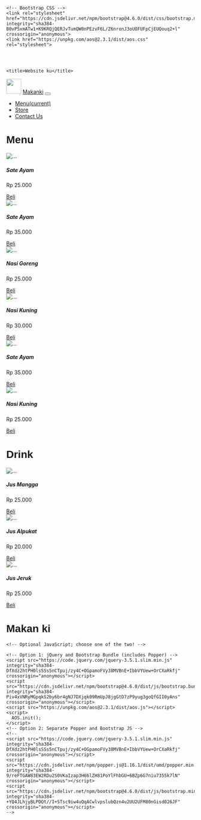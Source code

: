 <!doctype html>
<html lang="en">
  <head>
    <!-- Required meta tags -->
    <meta charset="utf-8">
    <meta name="viewport" content="width=device-width, initial-scale=1, shrink-to-fit=no">

    <!-- Bootstrap CSS -->
    <link rel="stylesheet" href="https://cdn.jsdelivr.net/npm/bootstrap@4.6.0/dist/css/bootstrap.min.css" integrity="sha384-B0vP5xmATw1+K9KRQjQERJvTumQW0nPEzvF6L/Z6nronJ3oUOFUFpCjEUQouq2+l" crossorigin="anonymous">
    <link href="https://unpkg.com/aos@2.3.1/dist/aos.css" rel="stylesheet">

    


    <title>Website ku</title>
  </head>
  <body>
    <nav class="navbar navbar-expand-lg navbar-light bg-light">
      <img src="https://freepikpsd.com/media/2019/10/icon-makan-png-Transparent-Images.png" width="40px" class="ml-4" alt="">
      <a class="navbar-brand ml-3 " href="#">Makanki</a>
      <button class="navbar-toggler" type="button" data-toggle="collapse" data-target="#navbarNav" aria-controls="navbarNav" aria-expanded="false" aria-label="Toggle navigation">
        <span class="navbar-toggler-icon"></span>
      </button>
      <div class="collapse navbar-collapse" id="navbarNav">
        <ul class="navbar-nav ml-auto ">
          <li class="nav-item active mr-4">
            <a class="nav-link" href="#">Menu<span class="sr-only">(current)</span></a>
          </li>
          <li class="nav-item mr-3">
            <a class="nav-link" href="#">Store</a>
          </li>
          <li class="nav-item mr-3">
            <a class="nav-link" href="#">Contact Us</a>
          </li>
        </ul>
      </div>
    </nav>
      <!-- Menu -->
      <div class="container">
        <h1 style="font-family: Verdana, Geneva, Tahoma, sans-serif;" class="text-center pb-3 pt-3" >Menu</h1>
          <div class="row pb-3">
            <div class="col-12 mb-4 col-md-4 d-flex align-items-stretch">
              <div class="card" style="width: 18rem;">
                <img src="img/Sate.jpg" class="card-img-top" alt="...">
                <div class="card-body">
                  <h5 class="card-title">Sate Ayam</h5>
                  <p class="card-text font-weight-bold">Rp 25.000</p>
                  <a href="#" class="btn btn-primary mt-5 ">Beli</a>
                </div>
              </div>
            </div>
            <div class="col-12 mb-4 col-md-4 d-flex align-items-stretch">
              <div class="card" style="width: 18rem;">
                <img src="img/Sate.jpg" class="card-img-top" alt="...">
                <div class="card-body">
                  <h5 class="card-title">Sate Ayam</h5>
                  <p class="card-text font-weight-bold">Rp 35.000</p>
                  <a href="#" class="btn btn-primary mt-5">Beli</a>
                </div>
              </div>
            </div>
            <div class="col-12 mb-4 col-md-4 d-flex align-items-stretch">
              <div class="card" style="width: 18rem;">
                <img src="img/Nasi goreng.jpg" class="card-img-top" alt="...">
                <div class="card-body">
                  <h5 class="card-title">Nasi Goreng</h5>
                  <p class="card-text font-weight-bold ">Rp 25.000</p>
                  <a href="#" class="btn btn-primary mt-5 ">Beli</a>
                </div>
              </div>
            </div>
          </div>
      </div>
      <div class="container">
          <div class="row pb-3">
            <div class="col-12 mb-4 col-md-4 d-flex align-items-stretch">
              <div class="card" style="width: 18rem;">
                <img src="img/Nasi Kuning.jpg" class="card-img-top" alt="...">
                <div class="card-body">
                  <h5 class="card-title">Nasi Kuning</h5>
                  <p class="card-text font-weight-bold">Rp 30.000</p>
                  <a href="#" class="btn btn-primary mt-5 ">Beli</a>
                </div>
              </div>
            </div>
            <div class="col-12 mb-4 col-md-4 d-flex align-items-stretch">
              <div class="card" style="width: 18rem;">
                <img src="img/Sate.jpg" class="card-img-top" alt="...">
                <div class="card-body">
                  <h5 class="card-title">Sate Ayam</h5>
                  <p class="card-text font-weight-bold">Rp 35.000</p>
                  <a href="#" class="btn btn-primary mt-5">Beli</a>
                </div>
              </div>
            </div>
            <div class="col-12 mb-4 col-md-4 d-flex align-items-stretch">
              <div class="card" style="width: 18rem;">
                <img src="img/Nasi Kuning.jpg" class="card-img-top" alt="...">
                <div class="card-body">
                  <h5 class="card-title">Nasi Kuning</h5>
                  <p class="card-text font-weight-bold ">Rp 25.000</p>
                  <a href="#" class="btn btn-primary mt-5 ">Beli</a>
                </div>
              </div>
            </div>
          </div>
      </div>
      <div class="container">
        <h1 style="font-family: Verdana, Geneva, Tahoma, sans-serif;" class="text-center pb-3 pt-3" >Drink</h1>
          <div class="row pb-3">
            <div class="col-12 mb-4 col-md-4 d-flex align-items-stretch">
              <div class="card" style="width: 18rem;">
                <img src="img/jus mangga.jpg" class="card-img-top" alt="...">
                <div class="card-body">
                  <h5 class="card-title">Jus Mangga</h5>
                  <p class="card-text font-weight-bold">Rp 25.000</p>
                  <a href="#" class="btn btn-primary mt-5 ">Beli</a>
                </div>
              </div>
            </div>
            <div class="col-12 mb-4 col-md-4 d-flex align-items-stretch">
              <div class="card" style="width: 18rem;">
                <img src="img/JUS ALPUKAT" class="card-img-top" alt="...">
                <div class="card-body">
                  <h5 class="card-title">Jus Alpukat</h5>
                  <p class="card-text font-weight-bold">Rp 20.000</p>
                  <a href="#" class="btn btn-primary mt-5">Beli</a>
                </div>
              </div>
            </div>
            <div class="col-12 mb-4 col-md-4 d-flex align-items-stretch">
              <div class="card" style="width: 18rem;">
                <img src="img/Jus jeruk" class="card-img-top" alt="...">
                <div class="card-body">
                  <h5 class="card-title">Jus Jeruk</h5>
                  <p class="card-text font-weight-bold ">Rp 25.000</p>
                  <a href="#" class="btn btn-primary mt-5 ">Beli</a>
                </div>
              </div>
            </div>
          </div>
      </div>
      <h1 style="font-family: sans-serif;" >Makan ki</h1>


    <!-- Optional JavaScript; choose one of the two! -->

    <!-- Option 1: jQuery and Bootstrap Bundle (includes Popper) -->
    <script src="https://code.jquery.com/jquery-3.5.1.slim.min.js" integrity="sha384-DfXdz2htPH0lsSSs5nCTpuj/zy4C+OGpamoFVy38MVBnE+IbbVYUew+OrCXaRkfj" crossorigin="anonymous"></script>
    <script src="https://cdn.jsdelivr.net/npm/bootstrap@4.6.0/dist/js/bootstrap.bundle.min.js" integrity="sha384-Piv4xVNRyMGpqkS2by6br4gNJ7DXjqk09RmUpJ8jgGtD7zP9yug3goQfGII0yAns" crossorigin="anonymous"></script>
    <script src="https://unpkg.com/aos@2.3.1/dist/aos.js"></script>
    <script>
      AOS.init();
    </script>
    <!-- Option 2: Separate Popper and Bootstrap JS -->
    <!--
    <script src="https://code.jquery.com/jquery-3.5.1.slim.min.js" integrity="sha384-DfXdz2htPH0lsSSs5nCTpuj/zy4C+OGpamoFVy38MVBnE+IbbVYUew+OrCXaRkfj" crossorigin="anonymous"></script>
    <script src="https://cdn.jsdelivr.net/npm/popper.js@1.16.1/dist/umd/popper.min.js" integrity="sha384-9/reFTGAW83EW2RDu2S0VKaIzap3H66lZH81PoYlFhbGU+6BZp6G7niu735Sk7lN" crossorigin="anonymous"></script>
    <script src="https://cdn.jsdelivr.net/npm/bootstrap@4.6.0/dist/js/bootstrap.min.js" integrity="sha384-+YQ4JLhjyBLPDQt//I+STsc9iw4uQqACwlvpslubQzn4u2UU2UFM80nGisd026JF" crossorigin="anonymous"></script>
    -->
  </body>
</html>
